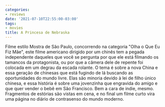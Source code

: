```yaml
---
categories:
- reviews
date: '2021-07-10T22:55:00-03:00'
tags:
- movies
title: A Princesa de Nebraska
---
```


Filme estilo Mostra de São Paulo, concorrendo na categoria "Olha o Que Eu Fiz Mãe", este filme americano dirigido por um chinês tem a pegada independente daqueles que você se pergunta por que ele está filmando os tamancos da protagonista, ou por que a câmera dele de repente foi colocada em um degrau da escada rolante. O tema é sobre a nova China e essa geração de chinesas que está fugindo de lá buscando as oportunidades do mundo livre. Elas são minoria devido à lei de filho único chinesa, e essa história é sobre uma jovenzinha que engravida do amigo e que quer vender o bebê em São Francisco. Bem a cara de indie, mesmo. Fragmentos de estórias são vistas em cena, e no final um filme curto vira uma página no diário de contrasenso do mundo moderno.

